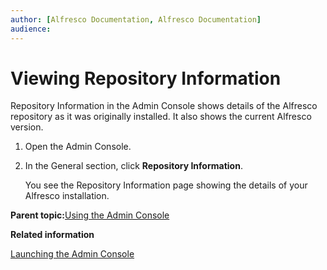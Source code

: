 ```yaml
---
author: [Alfresco Documentation, Alfresco Documentation]
audience: 
---
```


# Viewing Repository Information

Repository Information in the Admin Console shows details of the Alfresco repository as it was originally installed. It also shows the current Alfresco version.

1.  Open the Admin Console.

2.  In the General section, click **Repository Information**.

    You see the Repository Information page showing the details of your Alfresco installation.


**Parent topic:**[Using the Admin Console](../concepts/at-adminconsole.md)

**Related information**  


[Launching the Admin Console](adminconsole-open.md)

